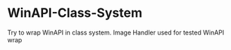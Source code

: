 # WinAPI-Class-System
Try to wrap WinAPI in class system. Image Handler used for tested WinAPI wrap
